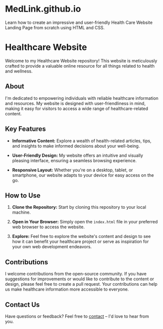 # MedLink.github.io

Learn how to create an impressive and user-friendly Health Care Website Landing Page from scratch using HTML and CSS.
# Healthcare Website

Welcome to my Healthcare Website repository! This website is meticulously crafted to provide a valuable online resource for all things related to health and wellness.

## About 

I'm  dedicated to empowering individuals with reliable healthcare information and resources. My website is designed with user-friendliness in mind, making it easy for visitors to access a wide range of healthcare-related content.

## Key Features

- **Informative Content:** Explore a wealth of health-related articles, tips, and insights to make informed decisions about your well-being.

- **User-Friendly Design:** My website offers an intuitive and visually pleasing interface, ensuring a seamless browsing experience.

- **Responsive Layout:** Whether you're on a desktop, tablet, or smartphone, our website adapts to your device for easy access on the go.

## How to Use

1. **Clone the Repository:** Start by cloning this repository to your local machine.

2. **Open in Your Browser:** Simply open the `index.html` file in your preferred web browser to access the website.

3. **Explore:** Feel free to explore the website's content and design to see how it can benefit your healthcare project or serve as inspiration for your own web development endeavors.

## Contributions

I welcome contributions from the open-source community. If you have suggestions for improvements or would like to contribute to the content or design, please feel free to create a pull request. Your contributions can help us make healthcare information more accessible to everyone.

## Contact Us

Have questions or feedback? Feel free to [contact](ahmadd.khan58555@gmail.com) – I'd love to hear from you.
